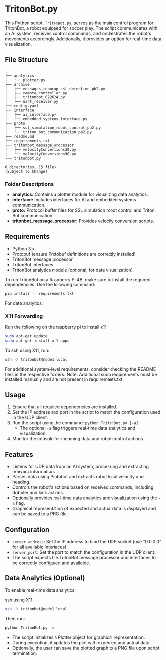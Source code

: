 # TritonBot.py

This Python script, `TritonBot.py`, serves as the main control program for TritonBot, a robot equipped for soccer play. The script communicates with an AI system, receives control commands, and orchestrates the robot's movements accordingly. Additionally, it provides an option for real-time data visualization.

## File Structure
```
.
├── analytics
│   └── plotter.py
├── archive
│   ├── messages_robocup_ssl_detection_pb2.py
│   ├── remote_controller.py
│   ├── tritonbot_022624.py
│   └── uart_receiver.py
├── config.yaml
├── interface
│   ├── ai_interface.py
│   └── embedded_systems_interface.py
├── proto
│   ├── ssl_simulation_robot_control_pb2.py
│   └── triton_bot_communication_pb2.py
├── readme.md
├── requirements.txt
├── tritonbot_message_processor
│   ├── velocityConversions30.py
│   └── velocityConversions90.py
└── tritonbot.py

6 directories, 15 files
(Subject to Change)
```
### Folder Descriptions

- **analytics:** Contains a plotter module for visualizing data analytics.
- **interface:** Includes interfaces for AI and embedded systems communication.
- **proto:** Protocol buffer files for SSL simulation robot control and Triton Bot communication.
- **tritonbot_message_processor:** Provides velocity conversion scripts.

## Requirements

- Python 3.x
- Protobuf (ensure Protobuf definitions are correctly installed)
- TritonBot message processor
- TritonBot interfaces
- TritonBot analytics module (optional, for data visualization)

To run TritonBot on a Raspberry Pi 4B, make sure to install the required dependencies. Use the following command:

```bash
pip install -r requirements.txt
```

For data analytics:
### **X11 Forwarding**

Run the following on the raspberry pi to install x11:

```bash
sudo apt-get update
sudo apt-get install x11-apps
```

To ssh using X11, run:

```bash
ssh -X tritonbot@node1.local
```

For additional system-level requirements, consider checking the README files in the respective folders.
Note: Additional sudo requirements must be installed manually and are not present in requirements.txt

## Usage

1. Ensure that all required dependencies are installed.
2. Set the IP address and port in the script to match the configuration used in the UDP client.
3. Run the script using the command: `python TritonBot.py [-a]`
   - The optional `-a` flag triggers real-time data analytics and visualization.
4. Monitor the console for incoming data and robot control actions.

## Features

- Listens for UDP data from an AI system, processing and extracting relevant information.
- Parses data using Protobuf and extracts robot local velocity and heading.
- Controls the robot's actions based on received commands, including dribbler and kick actions.
- Optionally provides real-time data analytics and visualization using the `-a` flag.
- Graphical representation of expected and actual data is displayed and can be saved to a PNG file.

## Configuration

- `server_address`: Set the IP address to bind the UDP socket (use "0.0.0.0" for all available interfaces).
- `server_port`: Set the port to match the configuration in the UDP client.
- The script expects the TritonBot message processor and interfaces to be correctly configured and available.

## Data Analytics (Optional)

To enable real-time data analytics:

ssh using X11:

```bash
ssh -X tritonbot@node1.local
```

Then run:

```bash
python TritonBot.py -a
```

- The script initializes a Plotter object for graphical representation.
- During execution, it updates the plot with expected and actual data.
- Optionally, the user can save the plotted graph to a PNG file upon script termination.
